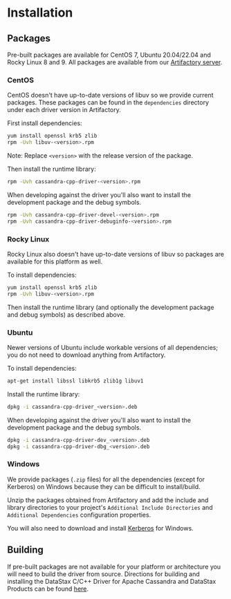 # Installation

## Packages

Pre-built packages are available for CentOS 7, Ubuntu 20.04/22.04 and
Rocky Linux 8 and 9.  All packages are available from our
[Artifactory server].

### CentOS

CentOS doesn't have up-to-date versions of libuv so we provide current packages.
These packages can be found in the `dependencies` directory under each driver
version in Artifactory.

First install dependencies:

```bash
yum install openssl krb5 zlib
rpm -Uvh libuv-<version>.rpm
```

Note: Replace `<version>` with the release version of the package.

Then install the runtime library:

```bash
rpm -Uvh cassandra-cpp-driver-<version>.rpm
```

When developing against the driver you'll also want to install the development
package and the debug symbols.

```bash
rpm -Uvh cassandra-cpp-driver-devel-<version>.rpm
rpm -Uvh cassandra-cpp-driver-debuginfo-<version>.rpm
```

### Rocky Linux

Rocky Linux also doesn't have up-to-date versions of libuv so packages are available
for this platform as well.

To install dependencies:

```bash
yum install openssl krb5 zlib
rpm -Uvh libuv-<version>.rpm
```

Then install the runtime library (and optionally the development package and debug
symbols) as described above.

### Ubuntu

Newer versions of Ubuntu include workable versions of all dependencies; you do not
need to download anything from Artifactory.

To install dependencies:

```bash
apt-get install libssl libkrb5 zlib1g libuv1
```

Install the runtime library:

```bash
dpkg -i cassandra-cpp-driver_<version>.deb
```

When developing against the driver you'll also want to install the development
package and the debug symbols.

```bash
dpkg -i cassandra-cpp-driver-dev_<version>.deb
dpkg -i cassandra-cpp-driver-dbg_<version>.deb
```

### Windows

We provide packages (`.zip` files) for all the dependencies (except for
Kerberos) on Windows because they can be difficult to install/build.

Unzip the packages obtained from Artifactory and add the include and
library directories to your project's `Additional Include Directories` and
`Additional Dependencies` configuration properties.

You will also need to download and install [Kerberos] for Windows.

## Building

If pre-built packages are not available for your platform or architecture you
will need to build the driver from source. Directions for building and
installing the DataStax C/C++ Driver for Apache Cassandra and DataStax Products
can be found [here](/topics/building/).

[Artifactory server]: https://datastax.jfrog.io/artifactory/cpp-php-drivers/cpp-driver/builds
[Kerberos]: https://web.mit.edu/kerberos
